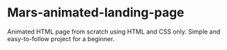 # Mars-animated-landing-page
Animated HTML page from scratch using HTML and CSS only. Simple and easy-to-follow project for a beginner.
